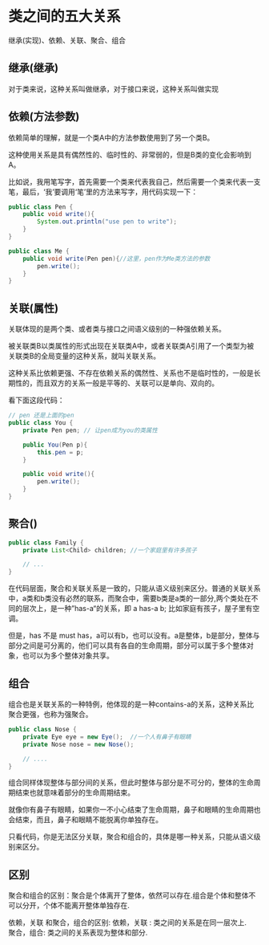 # 类之间的五大关系
继承(实现)、依赖、关联、聚合、组合
## 继承(继承)
对于类来说，这种关系叫做继承，对于接口来说，这种关系叫做实现
## 依赖(方法参数)
依赖简单的理解，就是一个类A中的方法参数使用到了另一个类B。

这种使用关系是具有偶然性的、临时性的、非常弱的，但是B类的变化会影响到A。

比如说，我用笔写字，首先需要一个类来代表我自己，然后需要一个类来代表一支笔，最后，‘我’要调用‘笔’里的方法来写字，用代码实现一下：

```java
public class Pen {
    public void write(){
        System.out.println("use pen to write");
    }
}

public class Me {
    public void write(Pen pen){//这里，pen作为Me类方法的参数
        pen.write();
    }
}
```
## 关联(属性)

关联体现的是两个类、或者类与接口之间语义级别的一种强依赖关系。

被关联类B以类属性的形式出现在关联类A中，或者关联类A引用了一个类型为被关联类B的全局变量的这种关系，就叫关联关系。

这种关系比依赖更强、不存在依赖关系的偶然性、关系也不是临时性的，一般是长期性的，而且双方的关系一般是平等的、关联可以是单向、双向的。

看下面这段代码：

```java
// pen 还是上面的pen
public class You {
    private Pen pen; // 让pen成为you的类属性 

    public You(Pen p){
        this.pen = p;
    }

    public void write(){
        pen.write();
    }
}
```


## 聚合()

```java
public class Family {
    private List<Child> children; //一个家庭里有许多孩子

    // ...
}
```
在代码层面，聚合和关联关系是一致的，只能从语义级别来区分。普通的关联关系中，a类和b类没有必然的联系，而聚合中，需要b类是a类的一部分,两个类处在不同的层次上，是一种”has-a“的关系，即 a has-a b; 比如家庭有孩子，屋子里有空调。

但是，has 不是 must has，a可以有b，也可以没有。a是整体，b是部分，整体与部分之间是可分离的，他们可以具有各自的生命周期，部分可以属于多个整体对象，也可以为多个整体对象共享。

## 组合

组合也是关联关系的一种特例，他体现的是一种contains-a的关系，这种关系比聚合更强，也称为强聚合。
```java
public class Nose {
    private Eye eye = new Eye();  //一个人有鼻子有眼睛
    private Nose nose = new Nose();

    // .... 
}
```

组合同样体现整体与部分间的关系，但此时整体与部分是不可分的，整体的生命周期结束也就意味着部分的生命周期结束。

就像你有鼻子有眼睛，如果你一不小心结束了生命周期，鼻子和眼睛的生命周期也会结束，而且，鼻子和眼睛不能脱离你单独存在。

只看代码，你是无法区分关联，聚合和组合的，具体是哪一种关系，只能从语义级别来区分。

## 区别

聚合和组合的区别：聚合是个体离开了整体，依然可以存在.组合是个体和整体不可以分开，个体不能离开整体单独存在.


依赖，关联 和聚合，组合的区别:
依赖，关联 : 类之间的关系是在同一层次上.  
聚合，组合: 类之间的关系表现为整体和部分.  










